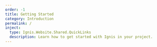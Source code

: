 ```yaml
---
order: -1
title: Getting Started
category: Introduction
permalink: /
inject:
  type: Ignis.Website.Shared.QuickLinks
  description: Learn how to get started with Ignis in your project.
---
```


